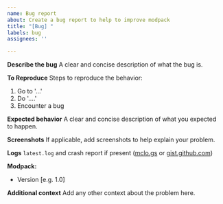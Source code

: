 ```yaml
---
name: Bug report
about: Create a bug report to help to improve modpack
title: "[Bug] "
labels: bug
assignees: ''

---
```


**Describe the bug**
A clear and concise description of what the bug is.

**To Reproduce**
Steps to reproduce the behavior:
1. Go to '...'
2. Do '....'
3. Encounter a bug

**Expected behavior**
A clear and concise description of what you expected to happen.

**Screenshots**
If applicable, add screenshots to help explain your problem.

**Logs**
`latest.log` and crash report if present ([mclo.gs](mclo.gs) or [gist.github.com](gist.github.com))

**Modpack:**
 - Version [e.g. 1.0]

**Additional context**
Add any other context about the problem here.
